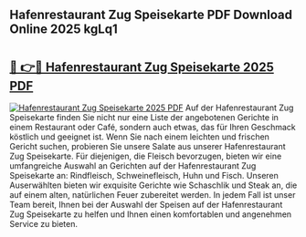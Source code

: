 ## Hafenrestaurant Zug Speisekarte PDF Download Online 2025 kgLq1

# <h2><a href="http://gce8fvp.nevu.top/?p=Hafenrestaurant+Zug+Speisekarte">🔗 👉🔴 Hafenrestaurant Zug Speisekarte 2025 PDF</a></h2>

[![Hafenrestaurant Zug Speisekarte 2025 PDF](https://i.imgur.com/dBaPXMq.png)](http://gce8fvp.nevu.top/?p=Hafenrestaurant+Zug+Speisekarte)
Auf der Hafenrestaurant Zug Speisekarte finden Sie nicht nur eine Liste der angebotenen Gerichte in einem Restaurant oder Café, sondern auch etwas, das für Ihren Geschmack köstlich und geeignet ist. Wenn Sie nach einem leichten und frischen Gericht suchen, probieren Sie unsere Salate aus unserer Hafenrestaurant Zug Speisekarte. Für diejenigen, die Fleisch bevorzugen, bieten wir eine umfangreiche Auswahl an Gerichten auf der Hafenrestaurant Zug Speisekarte an: Rindfleisch, Schweinefleisch, Huhn und Fisch. Unseren Auserwählten bieten wir exquisite Gerichte wie Schaschlik und Steak an, die auf einem alten, natürlichen Feuer zubereitet werden. In jedem Fall ist unser Team bereit, Ihnen bei der Auswahl der Speisen auf der Hafenrestaurant Zug Speisekarte zu helfen und Ihnen einen komfortablen und angenehmen Service zu bieten.
